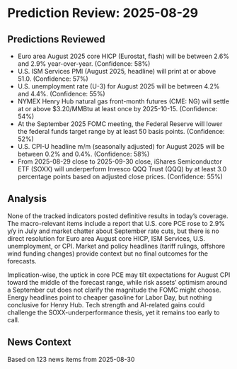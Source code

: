 # Prediction Review: 2025-08-29

## Predictions Reviewed

- Euro area August 2025 core HICP (Eurostat, flash) will be between 2.6% and 2.9% year-over-year. (Confidence: 58%)
- U.S. ISM Services PMI (August 2025, headline) will print at or above 51.0. (Confidence: 57%)
- U.S. unemployment rate (U-3) for August 2025 will be between 4.2% and 4.4%. (Confidence: 55%)
- NYMEX Henry Hub natural gas front-month futures (CME: NG) will settle at or above $3.20/MMBtu at least once by 2025-10-15. (Confidence: 54%)
- At the September 2025 FOMC meeting, the Federal Reserve will lower the federal funds target range by at least 50 basis points. (Confidence: 52%)
- U.S. CPI-U headline m/m (seasonally adjusted) for August 2025 will be between 0.2% and 0.4%. (Confidence: 58%)
- From 2025-08-29 close to 2025-09-30 close, iShares Semiconductor ETF (SOXX) will underperform Invesco QQQ Trust (QQQ) by at least 3.0 percentage points based on adjusted close prices. (Confidence: 55%)

## Analysis

None of the tracked indicators posted definitive results in today’s coverage. The macro-relevant items include a report that U.S. core PCE rose to 2.9% y/y in July and market chatter about September rate cuts, but there is no direct resolution for Euro area August core HICP, ISM Services, U.S. unemployment, or CPI. Market and policy headlines (tariff rulings, offshore wind funding changes) provide context but no final outcomes for the forecasts.

Implication-wise, the uptick in core PCE may tilt expectations for August CPI toward the middle of the forecast range, while risk assets’ optimism around a September cut does not clarify the magnitude the FOMC might choose. Energy headlines point to cheaper gasoline for Labor Day, but nothing conclusive for Henry Hub. Tech strength and AI-related gains could challenge the SOXX-underperformance thesis, yet it remains too early to call.

## News Context

Based on 123 news items from 2025-08-30
